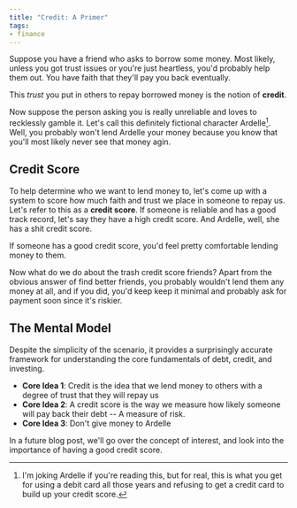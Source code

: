 ```yaml
---
title: "Credit: A Primer"
tags:
- finance
---
```

Suppose you have a friend who asks to borrow some money. Most likely, 
unless you got trust issues or you're just heartless,
you'd probably help them out. You have faith that they'll pay you back eventually.

This *trust* you put in others to repay borrowed money is the notion of
**credit**. 

Now suppose the person asking you is really unreliable and loves to recklessly gamble it.
Let's call this definitely fictional character Ardelle[^0]. 
Well, you probably won't lend Ardelle your money because you know that you'll most likely never see that money agin.

## Credit Score
To help determine who we want to lend money to, let's come up with a system to score how much faith and trust we place in someone
to repay us. Let's refer to this as a **credit score**. If someone is reliable and has a good track 
record, let's say they have a high credit score. And Ardelle, well, she has a shit credit score.

If someone has a good credit score, you'd feel pretty comfortable lending money to them.

Now what do we do about the trash credit score friends? Apart from the obvious answer
of find better friends, you probably wouldn't lend them any money at all, and if you did, you'd keep
keep it minimal and probably ask for payment soon since it's riskier.

## The Mental Model
Despite the simplicity of the scenario, it provides a surprisingly accurate framework
for understanding the core fundamentals of debt, credit, and investing.

- **Core Idea 1**: Credit is the idea that we lend money to others with a degree of trust that they will repay us
- **Core Idea 2**: A credit score is the way we measure how likely someone will pay back their debt -- A measure of risk.
- **Core Idea 3**: Don't give money to Ardelle

In a future blog post, we'll go over the concept of interest, and look into
the importance of having a good credit score.

[^0]: I'm joking Ardelle if you're reading this, but for real, this is what you get for using a debit card all those years and refusing to get a credit card to build up your credit score.